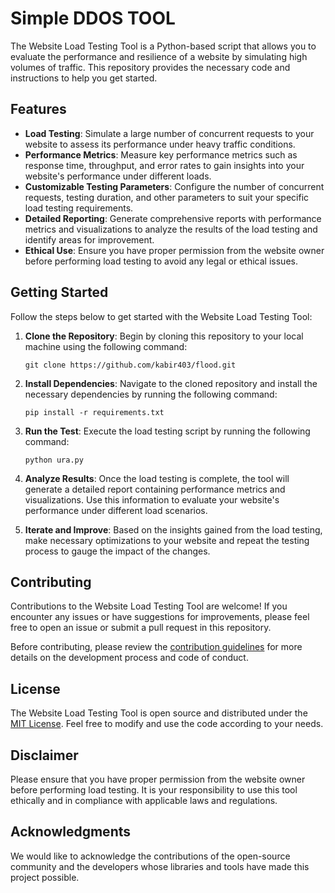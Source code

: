 
# Simple DDOS TOOL
The Website Load Testing Tool is a Python-based script that allows you to evaluate the performance and resilience of a website by simulating high volumes of traffic. This repository provides the necessary code and instructions to help you get started.

## Features

- **Load Testing**: Simulate a large number of concurrent requests to your website to assess its performance under heavy traffic conditions.
- **Performance Metrics**: Measure key performance metrics such as response time, throughput, and error rates to gain insights into your website's performance under different loads.
- **Customizable Testing Parameters**: Configure the number of concurrent requests, testing duration, and other parameters to suit your specific load testing requirements.
- **Detailed Reporting**: Generate comprehensive reports with performance metrics and visualizations to analyze the results of the load testing and identify areas for improvement.
- **Ethical Use**: Ensure you have proper permission from the website owner before performing load testing to avoid any legal or ethical issues.

## Getting Started

Follow the steps below to get started with the Website Load Testing Tool:

1. **Clone the Repository**: Begin by cloning this repository to your local machine using the following command:

   ```
   git clone https://github.com/kabir403/flood.git
   ```

2. **Install Dependencies**: Navigate to the cloned repository and install the necessary dependencies by running the following command:

   ```
   pip install -r requirements.txt
   ```


3. **Run the Test**: Execute the load testing script by running the following command:

   ```
   python ura.py
   ```

5. **Analyze Results**: Once the load testing is complete, the tool will generate a detailed report containing performance metrics and visualizations. Use this information to evaluate your website's performance under different load scenarios.

6. **Iterate and Improve**: Based on the insights gained from the load testing, make necessary optimizations to your website and repeat the testing process to gauge the impact of the changes.

## Contributing

Contributions to the Website Load Testing Tool are welcome! If you encounter any issues or have suggestions for improvements, please feel free to open an issue or submit a pull request in this repository.

Before contributing, please review the [contribution guidelines](CONTRIBUTING.md) for more details on the development process and code of conduct.

## License

The Website Load Testing Tool is open source and distributed under the [MIT License](LICENSE). Feel free to modify and use the code according to your needs.

## Disclaimer

Please ensure that you have proper permission from the website owner before performing load testing. It is your responsibility to use this tool ethically and in compliance with applicable laws and regulations.

## Acknowledgments

We would like to acknowledge the contributions of the open-source community and the developers whose libraries and tools have made this project possible.
